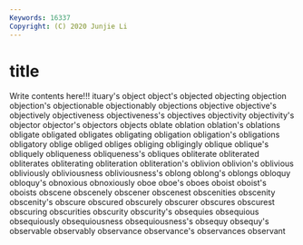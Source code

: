 ```yaml
---
Keywords: 16337
Copyright: (C) 2020 Junjie Li
---
```


# title

Write contents here!!!
ituary's
object 
object's 
objected 
objecting 
objection 
objection's 
objectionable 
objectionably 
objections 
objective
objective's 
objectively 
objectiveness 
objectiveness's 
objectives 
objectivity 
objectivity's 
objector 
objector's 
objectors
objects 
oblate 
oblation 
oblation's 
oblations 
obligate 
obligated 
obligates 
obligating 
obligation
obligation's 
obligations 
obligatory 
oblige 
obliged 
obliges 
obliging 
obligingly 
oblique 
oblique's
obliquely 
obliqueness 
obliqueness's 
obliques 
obliterate 
obliterated 
obliterates 
obliterating 
obliteration 
obliteration's
oblivion 
oblivion's 
oblivious 
obliviously 
obliviousness 
obliviousness's 
oblong 
oblong's 
oblongs 
obloquy
obloquy's 
obnoxious 
obnoxiously 
oboe 
oboe's 
oboes 
oboist 
oboist's 
oboists 
obscene
obscenely 
obscener 
obscenest 
obscenities 
obscenity 
obscenity's 
obscure 
obscured 
obscurely 
obscurer
obscures 
obscurest 
obscuring 
obscurities 
obscurity 
obscurity's 
obsequies 
obsequious 
obsequiously 
obsequiousness
obsequiousness's 
obsequy 
obsequy's 
observable 
observably 
observance 
observance's 
observances 
observant 
